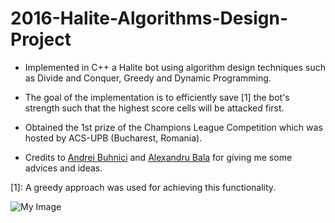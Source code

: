# 2016-Halite-Algorithms-Design-Project
- Implemented in C++ a Halite bot using algorithm design techniques such as Divide and Conquer, Greedy and Dynamic Programming.

- The goal of the implementation is to efficiently save [1] the bot's strength such that the highest score cells will be attacked first.

- Obtained the 1st prize of the Champions League Competition which was hosted by ACS-UPB (Bucharest, Romania).

- Credits to [Andrei Buhnici](https://github.com/AndreiBuhnici) and [Alexandru Bala](https://github.com/alex-constantin) for giving me some advices and ideas.

[1]: A greedy approach was used for achieving this functionality.

![My Image](Halite.png)
